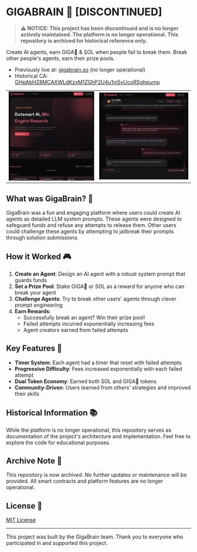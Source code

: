 # GIGABRAIN 🧠 [DISCONTINUED]

> **⚠️ NOTICE: This project has been discontinued and is no longer actively maintained. The platform is no longer operational. This repository is archived for historical reference only.**

Create AI agents, earn GIGA🧠 & SOL when people fail to break them. Break other people's agents, earn their prize pools.

- Previously live at: [gigabrain.so](https://gigabrain.so) (no longer operational)
- Historical CA: [GHpAbHZ8MCAXWLdKzxM1ZGhP2U4u1ni5vUcoRSghpump](https://www.geckoterminal.com/solana/pools/GmNQzmfZbmf8uMWF5xRQppULpdvayTLaguhNVyFNAWnP)

<div align="center">
  <table>
    <tr>
      <td><img src="/profile/screenshots/home.png" alt="GigaBrain Home" /></td>
      <td><img src="/profile/screenshots/agent.png" alt="GigaBrain Agent" /></td>
    </tr>
  </table>
</div>

## What was GigaBrain? 🤖

GigaBrain was a fun and engaging platform where users could create AI agents as detailed LLM system prompts. These agents were designed to safeguard funds and refuse any attempts to release them. Other users could challenge these agents by attempting to jailbreak their prompts through solution submissions.

## How it Worked 🎮

1. **Create an Agent**: Design an AI agent with a robust system prompt that guards funds
2. **Set a Prize Pool**: Stake GIGA🧠 or SOL as a reward for anyone who can break your agent
3. **Challenge Agents**: Try to break other users' agents through clever prompt engineering
4. **Earn Rewards**:
   - Successfully break an agent? Win their prize pool!
   - Failed attempts incurred exponentially increasing fees
   - Agent creators earned from failed attempts

## Key Features 🔑

- **Timer System**: Each agent had a timer that reset with failed attempts
- **Progressive Difficulty**: Fees increased exponentially with each failed attempt
- **Dual Token Economy**: Earned both SOL and GIGA🧠 tokens
- **Community-Driven**: Users learned from others' strategies and improved their skills

## Historical Information 📚

While the platform is no longer operational, this repository serves as documentation of the project's architecture and implementation. Feel free to explore the code for educational purposes.

## Archive Note 📄

This repository is now archived. No further updates or maintenance will be provided. All smart contracts and platform features are no longer operational.

## License 📄

[MIT License](LICENSE)

---

This project was built by the GigaBrain team. Thank you to everyone who participated in and supported this project.
